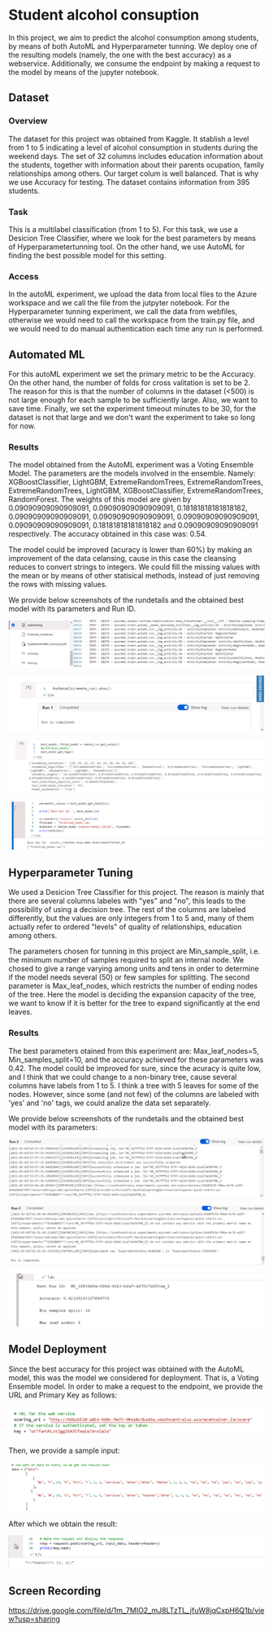 # Student alcohol consuption 

In this project, we aim to predict the alcohol consumption among students, by means of both AutoML and Hyperparameter tunning. We deploy one of the resulting models (namely, the one with the best accuracy) as a webservice. Additionally, we consume the endpoint by making a request to the model by means of the jupyter notebook. 

## Dataset

### Overview
The dataset for this project was obtained from Kaggle. It stablish a level from 1 to 5 indicating a level of alcohol consumption in students during the weekend days. The set of 32 columns includes education information about the students, together with information about their parents ocupation, family relationships among others. Our target colum is well balanced. That is why we use Accuracy for testing. The dataset contains information from 395 students. 

### Task
This is a multilabel classification (from 1 to 5). For this task, we use a Desicion Tree Classifier, where we look for the best parameters by means of Hyperparametertunning tool. On the other hand, we use AutoML for finding the best possible model for this setting.

### Access
In the autoML experiment, we upload the data from local files to the Azure workspace and we call the file from the jutpyter notebook. For the Hyperparameter tunning experiment, we call the data from webfiles, otherwise we would need to call the workspace from the train.py file, and we would need to do manual authentication each time any run is performed.

## Automated ML
For this autoML experiment we set the primary metric to be the Accuracy. On the other hand, the number of folds for cross valitation is set to be 2. The reason for this is that the number of columns in the dataset (<500) is not large enough for each sample to be sufficiently large. Also, we want to save time. Finally, we set the experiment timeout minutes to be 30, for the dataset is not that large and we don't want the experiment to take so long for now.  

### Results
The model obtained from the AutoML experiment was a Voting Ensemble Model. The parameters are the models involved in the ensemble. Namely: XGBoostClassifier, LightGBM, ExtremeRandomTrees, ExtremeRandomTrees, ExtremeRandomTrees, LightGBM, XGBoostClassifier, ExtremeRandomTrees, RandomForest. The weights of this model are given by 0.09090909090909091, 0.09090909090909091, 0.18181818181818182, 0.09090909090909091, 0.09090909090909091, 0.09090909090909091, 0.09090909090909091, 0.18181818181818182 and 0.09090909090909091 respectively. The accuracy obtained in this case was: 0.54.

The model could be improved (acuracy is lower than 60%) by making an improvement of the data celansing, cause in this case the cleansing reduces to convert strings to integers. We could fill the missing values with the mean or by means of other statisical methods, instead of just removing the rows with missing values.

We provide below screenshots of the rundetails and the obtained best model with its parameters and Run ID.

![alt text](https://github.com/yimp341/nd00333-capstone/blob/master/AutoML%20rundetails.PNG)


![alt text](https://github.com/yimp341/nd00333-capstone/blob/master/AutoML%20rundetails2.PNG)

![alt text](https://github.com/yimp341/nd00333-capstone/blob/master/AutoML%20Besto%20Model.PNG)

![alt text](https://github.com/yimp341/nd00333-capstone/blob/master/AutoML%20Besto%20Model%20ID.PNG)



## Hyperparameter Tuning
We used a Desicion Tree Classifier for this project. The reason is mainly that there are several columns labeles with "yes" and "no", this leads to the possibility of using a decision tree. The rest of the columns are labeled differently, but the values are only integers from 1 to 5 and, many of them actually refer to ordered "levels" of quality of relationships, education among others.

The parameters chosen for tunning in this project are Min_sample_split, i.e. the minimum number of samples required to split an internal node. We chosed to give a range varying among units and tens in order to determine if the model needs several (50) or few samples for splitting.
The second parameter is Max_leaf_nodes, which restricts the number of ending nodes of the tree. Here the model is deciding the expansion capacity of the tree, we want to know if it is better for the tree to expand significantly at the end leaves.



### Results
The best parameters otained from this experiment are:
Max_leaf_nodes=5,
Min_samples_split=10,
and the accuracy achieved for these parameters was 0.42. The model could be improved for sure, since the acuracy is quite low, and I think that we could change to a non-binary tree, cause several columns have labels from 1 to 5. I think a tree with 5 leaves for some of the nodes. However, since some (and not few) of the columns are labeled with 'yes' and 'no' tags, we could analize the data set separately. 

We provide below screenshots of the rundetails and the obtained best model with its parameters:

![alt text](https://github.com/yimp341/nd00333-capstone/blob/master/Rundetails1.PNG)

![alt text](https://github.com/yimp341/nd00333-capstone/blob/master/Rundetails2.PNG)

![alt text](https://github.com/yimp341/nd00333-capstone/blob/master/HyperdriveBestModel.PNG)

## Model Deployment
Since the best accuracy for this project was obtained with the AutoML model, this was the model we considered for deployment. That is, a Voting Ensemble model. In order to make a request to the endpoint, we provide the URL and Primary Key as follows:

![alt text](https://github.com/yimp341/nd00333-capstone/blob/master/Deployment1.PNG)

Then, we provide a sample input:

![alt text](https://github.com/yimp341/nd00333-capstone/blob/master/Deployment%202.PNG)

After which we obtain the result:

![alt text](https://github.com/yimp341/nd00333-capstone/blob/master/DeploymentRESULT.PNG)


## Screen Recording
https://drive.google.com/file/d/1m_7MIO2_mJ8LTzTL_jfuW8jqCxpH6Q1b/view?usp=sharing

